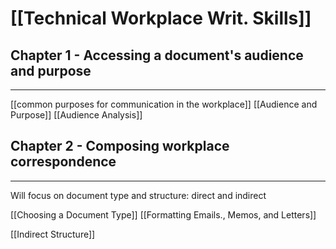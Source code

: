 # [[Technical Workplace Writ. Skills]]

## Chapter 1 - Accessing a document's audience and purpose
---
[[common purposes for communication in the workplace]]
[[Audience and Purpose]]
[[Audience Analysis]]

## Chapter 2 - Composing workplace correspondence
---
Will focus on document type and structure: direct and indirect

[[Choosing a Document Type]]
[[Formatting Emails., Memos, and Letters]]

[[Indirect Structure]]